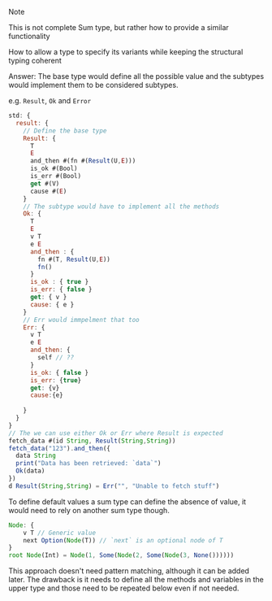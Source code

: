 >[!NOTE]
> This is not complete Sum type, but rather how to provide a similar functionality

How to allow a type to specify its variants while keeping the structural typing coherent

Answer: The base type would define all the possible value and the subtypes would implement them to be considered subtypes. 


e.g. `Result`, `Ok` and `Error`

```js
std: {
  result: {
    // Define the base type
    Result: {
      T 
      E
      and_then #(fn #(Result(U,E))) 
      is_ok #(Bool)
      is_err #(Bool)
      get #(V)
      cause #(E)
    }
    // The subtype would have to implement all the methods
    Ok: {
      T 
      E
      v T
      e E
      and_then : {
        fn #(T, Result(U,E))
        fn()
      }
      is_ok : { true }
      is_err: { false }
      get: { v }
      cause: { e }
    }
    // Err would immpelment that too
    Err: {
      v T
      e E
      and_then: {
        self // ??
      }
      is_ok: { false }
      is_err: {true}
      get: {v}
      cause:{e}
      
    }
  }
}
// The we can use either Ok or Err where Result is expected
fetch_data #(id String, Result(String,String)) 
fetch_data("123").and_then({
  data String
  print("Data has been retrieved: `data`")
  Ok(data) 
})
d Result(String,String) = Err("", "Unable to fetch stuff")


```


To define default values a sum type can define the absence of value, it would need to rely on another sum type though. 


```js
Node: {
	v T // Generic value
	next Option(Node(T)) // `next` is an optional node of T
}
root Node(Int) = Node(1, Some(Node(2, Some(Node(3, None())))))


```

This approach doesn't need pattern matching, although it can be added later. 
The drawback is it needs to define all the methods and variables in the upper type and those need to be repeated below even if not needed. 